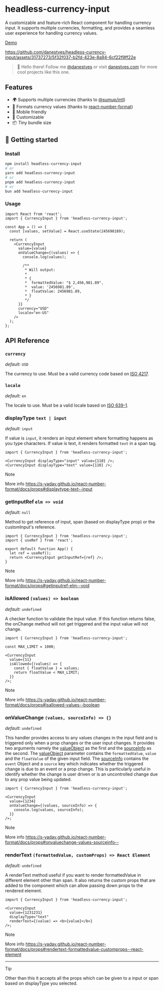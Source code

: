 # headless-currency-input

A customizable and feature-rich React component for handling currency input. It supports multiple currencies, formatting, and provides a seamless user experience for handling currency values.

[Demo](https://codesandbox.io/p/devbox/headless-currency-input-4gwsy8?layout=%257B%2522sidebarPanel%2522%253A%2522EXPLORER%2522%252C%2522rootPanelGroup%2522%253A%257B%2522direction%2522%253A%2522horizontal%2522%252C%2522contentType%2522%253A%2522UNKNOWN%2522%252C%2522type%2522%253A%2522PANEL_GROUP%2522%252C%2522id%2522%253A%2522ROOT_LAYOUT%2522%252C%2522panels%2522%253A%255B%257B%2522type%2522%253A%2522PANEL_GROUP%2522%252C%2522contentType%2522%253A%2522UNKNOWN%2522%252C%2522direction%2522%253A%2522vertical%2522%252C%2522id%2522%253A%2522clrjd1qfr00073b6fbm6kur58%2522%252C%2522sizes%2522%253A%255B70%252C30%255D%252C%2522panels%2522%253A%255B%257B%2522type%2522%253A%2522PANEL_GROUP%2522%252C%2522contentType%2522%253A%2522EDITOR%2522%252C%2522direction%2522%253A%2522horizontal%2522%252C%2522id%2522%253A%2522EDITOR%2522%252C%2522panels%2522%253A%255B%257B%2522type%2522%253A%2522PANEL%2522%252C%2522contentType%2522%253A%2522EDITOR%2522%252C%2522id%2522%253A%2522clrjd1qfr00023b6fxtdpd1ub%2522%257D%255D%257D%252C%257B%2522type%2522%253A%2522PANEL_GROUP%2522%252C%2522contentType%2522%253A%2522SHELLS%2522%252C%2522direction%2522%253A%2522horizontal%2522%252C%2522id%2522%253A%2522SHELLS%2522%252C%2522panels%2522%253A%255B%257B%2522type%2522%253A%2522PANEL%2522%252C%2522contentType%2522%253A%2522SHELLS%2522%252C%2522id%2522%253A%2522clrjd1qfr00043b6fw8s5c78s%2522%257D%255D%252C%2522sizes%2522%253A%255B100%255D%257D%255D%257D%252C%257B%2522type%2522%253A%2522PANEL_GROUP%2522%252C%2522contentType%2522%253A%2522DEVTOOLS%2522%252C%2522direction%2522%253A%2522vertical%2522%252C%2522id%2522%253A%2522DEVTOOLS%2522%252C%2522panels%2522%253A%255B%257B%2522type%2522%253A%2522PANEL%2522%252C%2522contentType%2522%253A%2522DEVTOOLS%2522%252C%2522id%2522%253A%2522clrjd1qfr00063b6f3nqon92r%2522%257D%255D%252C%2522sizes%2522%253A%255B100%255D%257D%255D%252C%2522sizes%2522%253A%255B50%252C50%255D%257D%252C%2522tabbedPanels%2522%253A%257B%2522clrjd1qfr00023b6fxtdpd1ub%2522%253A%257B%2522id%2522%253A%2522clrjd1qfr00023b6fxtdpd1ub%2522%252C%2522tabs%2522%253A%255B%257B%2522id%2522%253A%2522clrjd1qfq00013b6fkj0m7iz2%2522%252C%2522mode%2522%253A%2522permanent%2522%252C%2522type%2522%253A%2522FILE%2522%252C%2522filepath%2522%253A%2522%252FREADME.md%2522%252C%2522state%2522%253A%2522IDLE%2522%257D%255D%252C%2522activeTabId%2522%253A%2522clrjd1qfq00013b6fkj0m7iz2%2522%257D%252C%2522clrjd1qfr00063b6f3nqon92r%2522%253A%257B%2522id%2522%253A%2522clrjd1qfr00063b6f3nqon92r%2522%252C%2522tabs%2522%253A%255B%257B%2522type%2522%253A%2522TASK_PORT%2522%252C%2522port%2522%253A5173%252C%2522taskId%2522%253A%2522dev%2522%252C%2522id%2522%253A%2522clrjexs5h004g3b6e0o88gjpk%2522%252C%2522mode%2522%253A%2522permanent%2522%252C%2522path%2522%253A%2522%252F%2522%257D%255D%252C%2522activeTabId%2522%253A%2522clrjexs5h004g3b6e0o88gjpk%2522%257D%252C%2522clrjd1qfr00043b6fw8s5c78s%2522%253A%257B%2522id%2522%253A%2522clrjd1qfr00043b6fw8s5c78s%2522%252C%2522tabs%2522%253A%255B%257B%2522id%2522%253A%2522clrjd1qfr00033b6f8r1fjnbn%2522%252C%2522mode%2522%253A%2522permanent%2522%252C%2522type%2522%253A%2522TASK_LOG%2522%252C%2522taskId%2522%253A%2522dev%2522%257D%255D%252C%2522activeTabId%2522%253A%2522clrjd1qfr00033b6f8r1fjnbn%2522%257D%257D%252C%2522showDevtools%2522%253Atrue%252C%2522showShells%2522%253Atrue%252C%2522showSidebar%2522%253Atrue%252C%2522sidebarPanelSize%2522%253A15%257D)

https://github.com/danestves/headless-currency-input/assets/31737273/5f32f037-b2fd-423e-8a94-6cf22f9ff22e

> 👋 Hello there! Follow me [@danestves](https://twitter.com/danestves) or visit [danestves.com](https://danestves.com) for more cool projects like this one.

## Features

- 🌍 Supports multiple currencies (thanks to [@sumup/intl](https://github.com/sumup-oss/intl-js))
- 📝 Formats currency values (thanks to [react-number-format](https://github.com/s-yadav/react-number-format))
- 📱 Mobile friendly
- 🎨 Customizable
- 📦 Tiny bundle size

## 🏃 Getting started

### Install

```bash
npm install headless-currency-input
# or
yarn add headless-currency-input
# or
pnpm add headless-currency-input
# or
bun add headless-currency-input
```

### Usage

```tsx
import React from 'react';
import { CurrencyInput } from 'headless-currency-input';

const App = () => {
  const [values, setValue] = React.useState(245698189);

  return (
    <CurrencyInput
      value={value}
      onValueChange={(values) => {
        console.log(values);

        /**
         * Will output:
         *
         * {
         *  formattedValue: "$ 2,456,981.89",
         *  value: '2456981.89',
         *  floatValue: 2456981.89,
         * }
         */
      }}
      currency="USD"
      locale="en-US"
    />
  );
};
```

## API Reference

### `currency`

*default:* `USD`

The currency to use. Must be a valid currency code based on [ISO 4217](https://en.wikipedia.org/wiki/ISO_4217).

### `locale`

*default:* `en`

The locale to use. Must be a valid locale based on [ISO 639-1](https://en.wikipedia.org/wiki/List_of_ISO_639-1_codes).

### displayType `text | input`

*default:* `input`

If value is `input`, it renders an input element where formatting happens as you type characters. If value is text, it renders formatted `text` in a span tag.

```tsx
import { CurrencyInput } from 'headless-currency-input';

<CurrencyInput displayType="input" value={110} />;
<CurrencyInput displayType="text" value={110} />;
```

> [!NOTE]
> More info https://s-yadav.github.io/react-number-format/docs/props#displaytype-text--input

### getInputRef `elm => void`

*default:* `null`

Method to get reference of input, span (based on displayType prop) or the customInput's reference.

```tsx
import { CurrencyInput } from 'headless-currency-input';
import { useRef } from 'react';

export default function App() {
  let ref = useRef();
  return <CurrencyInput getInputRef={ref} />;
}
```

> [!NOTE]
> More info https://s-yadav.github.io/react-number-format/docs/props#getinputref-elm--void

### isAllowed `(values) => boolean`

*default:* `undefined`

A checker function to validate the input value. If this function returns false, the onChange method will not get triggered and the input value will not change.

```tsx
import { CurrencyInput } from 'headless-currency-input';

const MAX_LIMIT = 1000;

<CurrencyInput
  value={11}
  isAllowed={(values) => {
    const { floatValue } = values;
    return floatValue < MAX_LIMIT;
  }}
/>;
```

> [!NOTE]
> More info https://s-yadav.github.io/react-number-format/docs/props#isallowed-values--boolean

### onValueChange `(values, sourceInfo) => {}`

*default:* `undefined`

This handler provides access to any values changes in the input field and is triggered only when a prop changes or the user input changes. It provides two arguments namely the [valueObject](https://s-yadav.github.io/react-number-format/docs/quirks#values-object) as the first and the [sourceInfo](https://s-yadav.github.io/react-number-format/docs/quirks#sourceInfo) as the second. The [valueObject](https://s-yadav.github.io/react-number-format/docs/quirks#values-object) parameter contains the `formattedValue`, `value` and the `floatValue` of the given input field. The [sourceInfo](https://s-yadav.github.io/react-number-format/docs/quirks#sourceInfo) contains the `event` Object and a `source` key which indicates whether the triggered change is due to an event or a prop change. This is particularly useful in identify whether the change is user driven or is an uncontrolled change due to any prop value being updated.

```tsx
import { CurrencyInput } from 'headless-currency-input';

<CurrencyInput
  value={1234}
  onValueChange={(values, sourceInfo) => {
    console.log(values, sourceInfo);
  }}
/>;
```

> [!NOTE]
> More info https://s-yadav.github.io/react-number-format/docs/props#onvaluechange-values-sourceinfo--

### renderText `(formattedValue, customProps) => React Element`

*default:* `undefined`

A renderText method useful if you want to render formattedValue in different element other than span. It also returns the custom props that are added to the component which can allow passing down props to the rendered element.

```tsx
import { CurrencyInput } from 'headless-currency-input';

<CurrencyInput
  value={1231231}
  displayType="text"
  renderText={(value) => <b>{value}</b>}
/>;
```

> [!NOTE]
> More info https://s-yadav.github.io/react-number-format/docs/props#rendertext-formattedvalue-customprops--react-element

---

> [!TIP]
> Other than this it accepts all the props which can be given to a input or span based on displayType you selected.

